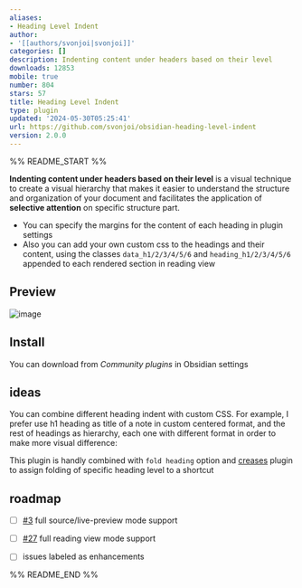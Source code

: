 ```yaml
---
aliases:
- Heading Level Indent
author:
- '[[authors/svonjoi|svonjoi]]'
categories: []
description: Indenting content under headers based on their level
downloads: 12853
mobile: true
number: 804
stars: 57
title: Heading Level Indent
type: plugin
updated: '2024-05-30T05:25:41'
url: https://github.com/svonjoi/obsidian-heading-level-indent
version: 2.0.0
---
```


%% README_START %%

**Indenting content under headers based on their level** is a visual technique to create a visual hierarchy that makes it easier to understand the structure and organization of your document and facilitates the application of **selective attention** on specific structure part. 

- You can specify the margins for the content of each heading in plugin settings
- Also you can add your own custom css to the headings and their content, using the classes `data_h1/2/3/4/5/6` and `heading_h1/2/3/4/5/6` appended to each rendered section in reading view

## Preview

![image](https://github.com/svonjoi/obsidian-heading-level-indent/assets/58810368/bb4dcf60-edff-4c3a-9c24-a06986b888d9)

## Install

You can download from *Community plugins* in Obsidian settings

## ideas

You can combine different heading indent with custom CSS. For example, I prefer use h1 heading as title of a note in custom centered format, and the rest of headings as hierarchy, each one with different format in order to make more visual difference:

This plugin is handly combined with `fold heading` option and [creases](https://github.com/liamcain/obsidian-creases) plugin to assign folding of specific heading level to a shortcut

## roadmap

- [ ] [#3](https://github.com/svonjoi/obsidian-heading-level-indent/issues/3) full source/live-preview mode support
- [ ] [#27](https://github.com/svonjoi/obsidian-heading-level-indent/issues/27) full reading view mode support
- [ ] issues labeled as enhancements


%% README_END %%